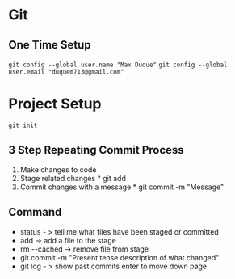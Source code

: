 # Git

## One Time Setup
	
`git config --global user.name "Max Duque"`
`git config --global user.email "duquem713@gmail.com"`

# Project Setup

`git init`

## 3 Step Repeating Commit Process
1. Make changes to code
2. Stage related changes
		* git add
3. Commit changes with a message
		* git commit -m "Message"
## Command
* status - > tell me what files have been staged or committed
* add -> add a file to the stage
* rm --cached -> remove file from stage
* git commit -m "Present tense description of what changed"
* git log - > show past commits enter to move down page